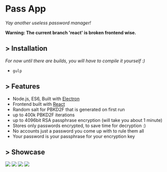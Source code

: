 # Pass App

*Yay another useless password manager!*

**Warning: The current branch 'react' is broken frontend wise.**

## > Installation

*For now until there are builds, you will have to compile it yourself :)*

-   `gulp`

## > Features

-   Node.js, ES6, Built with [Electron](http://electron.atom.io/)
-   Frontend built with [React](https://facebook.github.io/react/)
-   Random salt for PBKD2F that is generated on first run
-   up to 400k PBKD2F iterations
-   up to 4096bit RSA passphrase encryption (will take you about 1 minute)
-   Stores only passwords encrypted, to save time for decryption :)
-   No accounts just a password you come up with to rule them all
-   Your password is your passphrase for your encryption key

## > Showcase

![](http://i.imgur.com/XORDoWr.png)
![](http://i.imgur.com/0ow16rx.png)
![](http://i.imgur.com/X3pq7Yk.png)
![](http://i.imgur.com/GjegILZ.png)
